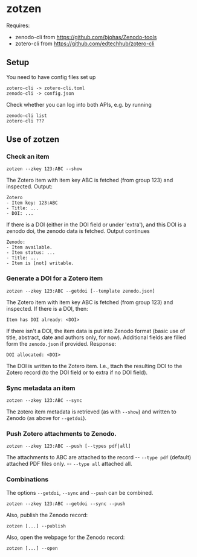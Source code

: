 # zotzen

Requires:
- zenodo-cli from https://github.com/bjohas/Zenodo-tools
- zotero-cli from https://github.com/edtechhub/zotero-cli

## Setup

You need to have config files set up
```
zotero-cli -> zotero-cli.toml
zenodo-cli -> config.json
```

Check whether you can log into both APIs, e.g. by running
```
zenodo-cli list
zotero-cli ???
```

## Use of zotzen

### Check an item
```
zotzen --zkey 123:ABC --show
``` 

The Zotero item with item key ABC is fetched (from group 123) and
inspected. Output:
```
Zotero
- Item key: 123:ABC
- Title: ...
- DOI: ...
```

If there is a DOI (either in the DOI field or under
'extra'), and this DOI is a zenodo doi, the zenodo data is fetched. Output continues
```
Zenodo:
- Item available.
- Item status: ...
- Title: ...
- Item is [not] writable.
```

### Generate a DOI for a Zotero item
```
zotzen --zkey 123:ABC --getdoi [--template zenodo.json]
``` 
The Zotero item with item key ABC is fetched (from group 123) and
inspected. If there is a DOI, then:

```
Item has DOI already: <DOI>
```

If there isn't a DOI, the item data is put into Zenodo format (basic
use of title, abstract, date and authors only, for now). Additional fields are filled
form the `zenodo.json` if provided. Response:

```
DOI allocated: <DOI>
```

The DOI is written to the Zotero item. I.e., ttach the resulting DOI
to the Zotero record (to the DOI field or to extra if no DOI field).



### Sync metadata an item
```
zotzen --zkey 123:ABC --sync
``` 

The zotero item metadata is retrieved (as with `--show`)  and written to Zenodo (as above for `--getdoi`).


### Push Zotero attachments to Zenodo.

```
zotzen --zkey 123:ABC --push [--types pdf|all]
```

The attachments to ABC are attached to the record
-- `--type pdf` (default) attached PDF files only. 
-- `--type all` attached all.

### Combinations
The options `--getdoi`, `--sync` and `--push` can be combined.
```
zotzen --zkey 123:ABC --getdoi --sync --push
```

Also, publish the Zenodo record:

```
zotzen [...] --publish
```

Also, open the webpage for the Zenodo record:

```
zotzen [...] --open
```



